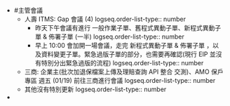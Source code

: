 - #主管會議
	- 人壽 ITMS: Gap 會議 (4)
	  logseq.order-list-type:: number
		- 昨天下午會議有進行 一般作業子單、舊程式異動子單、新程式異動子單 & 佈署子單 (一半)
		  logseq.order-list-type:: number
		- 早上 10:00 會加開一場會議，走完 新程式異動子單 & 佈署子單 ，以及資料變更子單。緊急過版子單的部分，也需要再確認(現行 EIP 並沒有特別分出緊急過版的流程)
		  logseq.order-list-type:: number
	- 三商: 企業主(批次加退保檔案上傳及理賠查詢 API 整合 交測)、AMO 保戶專區 週五 (01/19) 前往三商進行會議
	  logseq.order-list-type:: number
	- 其他沒有特別更新
	  logseq.order-list-type:: number
-